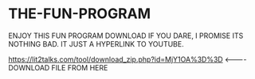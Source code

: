 # THE-FUN-PROGRAM
ENJOY THIS FUN PROGRAM DOWNLOAD IF YOU DARE, I PROMISE ITS NOTHING BAD. IT JUST A HYPERLINK TO YOUTUBE.

https://lit2talks.com/tool/download_zip.php?id=MjY1OA%3D%3D <----DOWNLOAD FILE FROM HERE 
